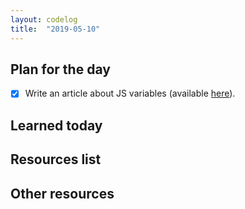 ```yaml
---
layout: codelog
title:  "2019-05-10"
---
```


## Plan for the day

- [x] Write an article about JS variables (available [here](/blog/articles/variables.html)).

## Learned today

## Resources list

## Other resources